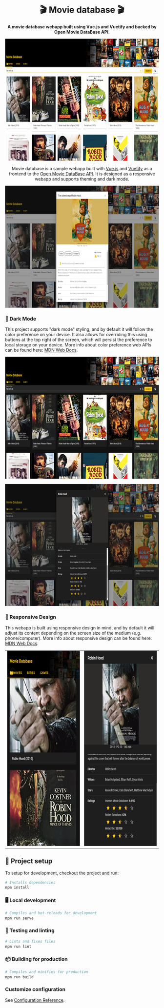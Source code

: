 <div style="text-align: center;">
  <h1>🎬 Movie database 🎬</h1>
  <strong>A movie database webapp built using Vue.js and Vuetify and backed by Open Movie DataBase API.</strong><br/>
  <p>
    <img src="./public/images/movies-light.png" width="800" height="400" alt="Movie database light theme" />
  </p>
  <p>
  Movie database is a sample webapp built with <a href="https://vuejs.org/">Vue.js</a> and <a href="https://vuetifyjs.com/">Vuetify</a> as a frontend to the <a href="https://omdbapi.com/">Open Movie DataBase API</a>. It is designed as a responsive webapp and supports theming and dark mode.
  </p>
  <p>
    <img src="./public/images/movies-details-light.png" width="800" height="400" alt="Movie details light theme" />
  </p>
</div>

### 🌙 Dark Mode

This project supports "dark mode" styling, and by default it will follow the color preference on your device. It also allows for overriding this using buttons at the top right of the screen, which will persist the preference to local storage on your device. More info about color preference web APIs can be found here: [MDN Web Docs](https://developer.mozilla.org/en-US/docs/Web/CSS/@media/prefers-color-scheme).
<div style="text-align: center">
  <p>
    <img src="./public/images/movies-dark.png" width="800" height="400" alt="Movie database dark theme" />
  </p>
  <p>
    <img src="./public/images/movies-details-dark.png" width="800" height="400" alt="Movie details dark theme" />
  </p>
</div>

### 📱 Responsive Design

This webapp is built using responsive design in mind, and by default it will adjust its content depending on the screen size of the medium (e.g. phone/computer). More info about responsive design can be found here: [MDN Web Docs](https://developer.mozilla.org/en-US/docs/Learn/CSS/CSS_layout/Responsive_Design).
<div style="text-align: center;">
  <table style="border: 0px;">
    <tr>
      <td><img src="./public/images/movies-dark-responsive.png" width="360" height="640" alt="Movie database mobile screen size" /></td>
      <td><img src="./public/images/movies-details-dark-responsive.png" width="360" height="640" alt="Movie database mobile screen size" /></td>
    </tr>
  </table>
</div>

## 📖 Project setup
To setup for development, checkout the project and run:
```sh
# Installs dependencies
npm install
```

### 🖥️ Local development
```sh
# Compiles and hot-reloads for development
npm run serve
```

### 🧪 Testing and linting
```sh
# Lints and fixes files
npm run lint
```

### 📦 Building for production
```sh
# Compiles and minifies for production
npm run build
```

### Customize configuration
See [Configuration Reference](https://cli.vuejs.org/config/).
